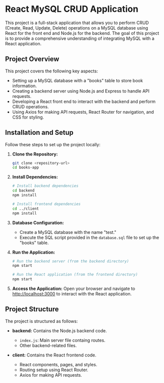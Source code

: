 # React MySQL CRUD Application

This project is a full-stack application that allows you to perform CRUD (Create, Read, Update, Delete) operations on a MySQL database using React for the front end and Node.js for the backend. The goal of this project is to provide a comprehensive understanding of integrating MySQL with a React application.

## Project Overview

This project covers the following key aspects:

- Setting up a MySQL database with a "books" table to store book information.
- Creating a backend server using Node.js and Express to handle API requests.
- Developing a React front end to interact with the backend and perform CRUD operations.
- Using Axios for making API requests, React Router for navigation, and CSS for styling.

## Installation and Setup

Follow these steps to set up the project locally:

1. **Clone the Repository:**
   ```bash
   git clone <repository-url>
   cd books-app
   ```

2. **Install Dependencies:**
   ```bash
   # Install backend dependencies
   cd backend
   npm install

   # Install frontend dependencies
   cd ../client
   npm install
   ```

3. **Database Configuration:**
   - Create a MySQL database with the name "test."
   - Execute the SQL script provided in the `database.sql` file to set up the "books" table.

4. **Run the Application:**
   ```bash
   # Run the backend server (from the backend directory)
   npm start

   # Run the React application (from the frontend directory)
   npm start
   ```

5. **Access the Application:**
   Open your browser and navigate to [http://localhost:3000](http://localhost:3000) to interact with the React application.

## Project Structure

The project is structured as follows:

- **backend:** Contains the Node.js backend code.
  - `index.js`: Main server file containg routes.
  - Other backend-related files.

- **client:** Contains the React frontend code.
  - React components, pages, and styles.
  - Routing setup using React Router.
  - Axios for making API requests.
